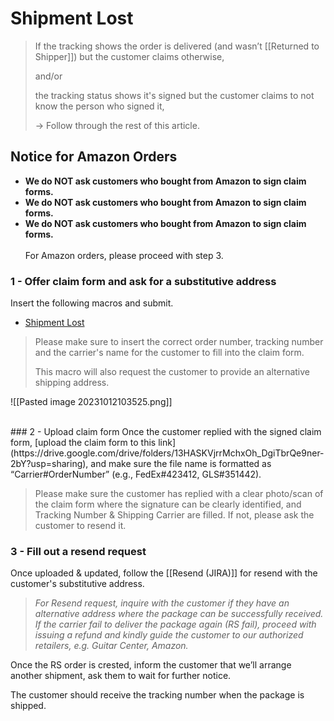 # Shipment Lost
> If the tracking shows the order is delivered (and wasn’t [[Returned to Shipper]]) but the customer claims otherwise, 
> 
> and/or
> 
> the tracking status shows it's signed but the customer claims to not know the person who signed it,
> 
> -> Follow through the rest of this article.

## Notice for Amazon Orders
- **We do NOT ask customers who bought from Amazon to sign claim forms.**
- **We do NOT ask customers who bought from Amazon to sign claim forms.**
- **We do NOT ask customers who bought from Amazon to sign claim forms.**
  <br>
  <br>
For Amazon orders, please proceed with step 3. 


### 1 - Offer claim form and ask for a substitutive address
Insert the following macros and submit.

- <u>Shipment Lost</u>


>Please make sure to insert the correct order number, tracking number and the carrier's name for the customer to fill into the claim form.
>
>This macro will also request the customer to provide an alternative shipping address. 

![[Pasted image 20231012103525.png]]

<br>
### 2 - Upload claim form
Once the customer replied with the signed claim form, [upload the claim form to this link](https://drive.google.com/drive/folders/13HASKVjrrMchxOh_DgiTbrQe9ner-2bY?usp=sharing), and make sure the file name is formatted as “Carrier#OrderNumber” (e.g., FedEx#423412, GLS#351442).

>Please make sure the customer has replied with a clear photo/scan of the claim form where the signature can be clearly identified, and Tracking Number & Shipping Carrier are filled. If not, please ask the customer to resend it.

### 3 - Fill out a resend request
Once uploaded & updated, follow the [[Resend (JIRA)]] for resend with the customer's substitutive address.

>*For Resend request, inquire with the customer if they have an alternative address where the package can be successfully received. If the carrier fail to deliver the package again (RS fail), proceed with issuing a refund and kindly guide the customer to our authorized retailers, e.g. Guitar Center, Amazon.*

Once the RS order is crested, inform the customer that we’ll arrange another shipment, ask them to wait for further notice. 

The customer should receive the tracking number when the package is shipped.

